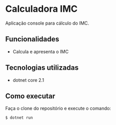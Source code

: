 # Calculadora IMC 

Aplicação console para cálculo do IMC.
## Funcionalidades
- Calcula e apresenta o IMC

## Tecnologias utilizadas

- dotnet core 2.1

## Como executar
Faça o clone do repositório e execute o comando:


```
$ dotnet run 
```